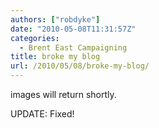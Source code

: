 ```yaml
---
authors: ["robdyke"]
date: "2010-05-08T11:31:57Z"
categories:
  - Brent East Campaigning
title: broke my blog
url: /2010/05/08/broke-my-blog/
---
```

images will return shortly.

UPDATE: Fixed!